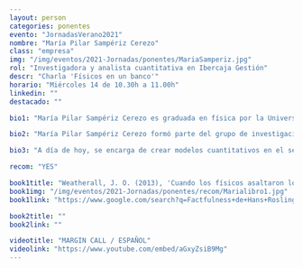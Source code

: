 ```yaml
---
layout: person
categories: ponentes
evento: "JornadasVerano2021"
nombre: "María Pilar Sampériz Cerezo"
class: "empresa"
img: "/img/eventos/2021-Jornadas/ponentes/MariaSamperiz.jpg"
rol: "Investigadora y analista cuantitativa en Ibercaja Gestión"
descr: "Charla 'Físicos en un banco'"
horario: "Miércoles 14 de 10.30h a 11.00h"
linkedin: ""
destacado: ""

bio1: "María Pilar Sampériz Cerezo es graduada en física por la Universidad de Zaragoza, con estancia en la University of Southampton. Además, realizó un máster en física y tecnologías físicas especializándose en física de partículas. También cuenta con un máster en finanzas cuantitativas por la escuela de negocios AFI y diferentes cursos de especialización en gestión de carteras, en inversiones socialmente responsables, en machine learning y en natural language processing."

bio2: "María Pilar Sampériz Cerezo formó parte del grupo de investigación de física nuclear y astropartículas de la Universidad de Zaragoza, que trabajaba en los experimentos CAST e IAXO."

bio3: "A día de hoy, se encarga de crear modelos cuantitativos en el sector de la gestión de carteras para Ibercaja Gestión. Ibercaja Gestión está en el TOP10 de gestoras nacionales de fondos de inversión, una compañía laureada por su rentabilidad y calidad de gestión con una cuota de mercado del 5,7% a nivel nacional."

recom: "YES"

book1title: "Weatherall, J. O. (2013), 'Cuando los físicos asaltaron los mercados'. <em>Editorial Ariel</em>, ISBN: 9788434411937"
book1img: "/img/eventos/2021-Jornadas/ponentes/recom/Marialibro1.jpg"
book1link: "https://www.google.com/search?q=Factfulness+de+Hans+Rosling+DEUSTO&client=firefox-b-d&hl=ca&biw=1366&bih=615&sxsrf=ALeKk009AVReGC8o8x0QLarIkSrvFjZV5A%3A1625657566620&ei=3pDlYI2KJZeHjLsP6KG22As&oq=Factfulness+de+Hans+Rosling+DEUSTO&gs_lcp=Cgdnd3Mtd2l6EAMyBAgjECc6CggjEK4CELADECc6BggAEBYQHkoECEEYAVDK1gFYxtoBYJ_eAWgBcAB4AIABsQSIAaQRkgELMC4yLjEuMC4xLjKYAQCgAQGqAQdnd3Mtd2l6yAEBwAEB&sclient=gws-wiz&ved=0ahUKEwiN8aKu7tDxAhWXA2MBHeiQDbsQ4dUDCA0&uact=5"

book2title: ""
book2link: ""

videotitle: "MARGIN CALL / ESPAÑOL"
videolink: "https://www.youtube.com/embed/aGxyZsiB9Mg"
---
```

